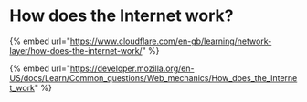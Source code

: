 # How does the Internet work?



{% embed url="https://www.cloudflare.com/en-gb/learning/network-layer/how-does-the-internet-work/" %}

{% embed url="https://developer.mozilla.org/en-US/docs/Learn/Common_questions/Web_mechanics/How_does_the_Internet_work" %}
